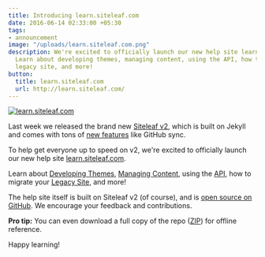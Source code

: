 ```yaml
---
title: Introducing learn.siteleaf.com
date: 2016-06-14 02:33:00 +05:30
tags:
- announcement
image: "/uploads/learn.siteleaf.com.png"
description: We're excited to officially launch our new help site learn.siteleaf.com.
  Learn about developing themes, managing content, using the API, how to migrate your
  legacy site, and more!
button:
  title: learn.siteleaf.com
  url: http://learn.siteleaf.com/
---
```


[![learn.siteleaf.com](/uploads/badges.svg)](http://learn.siteleaf.com)

Last week we released the brand new [Siteleaf v2](/blog/v2), which is built on Jekyll and comes with tons of [new features](/features) like GitHub sync.

To help get everyone up to speed on v2, we're excited to officially launch our new help site [learn.siteleaf.com](http://learn.siteleaf.com).

Learn about [Developing Themes](http://learn.siteleaf.com/themes/), [Managing Content](http://learn.siteleaf.com/content/), using the [API](http://learn.siteleaf.com/api/), how to migrate your [Legacy Site](http://learn.siteleaf.com/v1/), and more!

The help site itself is built on Siteleaf v2 (of course), and is [open source on GitHub](https://github.com/siteleaf/learn.siteleaf.com). We encourage your feedback and contributions.

**Pro tip:** You can even download a full copy of the repo ([ZIP](https://github.com/siteleaf/learn.siteleaf.com/archive/master.zip)) for offline reference.

Happy learning!